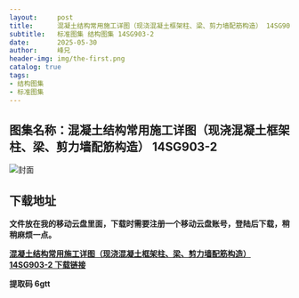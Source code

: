 ```yaml
---
layout:     post
title:      混凝土结构常用施工详图（现浇混凝土框架柱、梁、剪力墙配筋构造） 14SG903-2
subtitle:   标准图集 结构图集 14SG903-2
date:       2025-05-30
author:     峰兄
header-img: img/the-first.png
catalog: true
tags:
- 结构图集
- 标准图集
---
```

## 图集名称：混凝土结构常用施工详图（现浇混凝土框架柱、梁、剪力墙配筋构造） 14SG903-2
![封面](https://pic1.imgdb.cn/item/6839101458cb8da5c81b9ea6.jpg)


## 下载地址 ##
**文件放在我的移动云盘里面，下载时需要注册一个移动云盘账号，登陆后下载，稍稍麻烦一点。**  
  
[**混凝土结构常用施工详图（现浇混凝土框架柱、梁、剪力墙配筋构造） 14SG903-2 下载链接**](https://caiyun.139.com/w/i/2nFZ7YKqQEJdd)


**提取码 6gtt**

